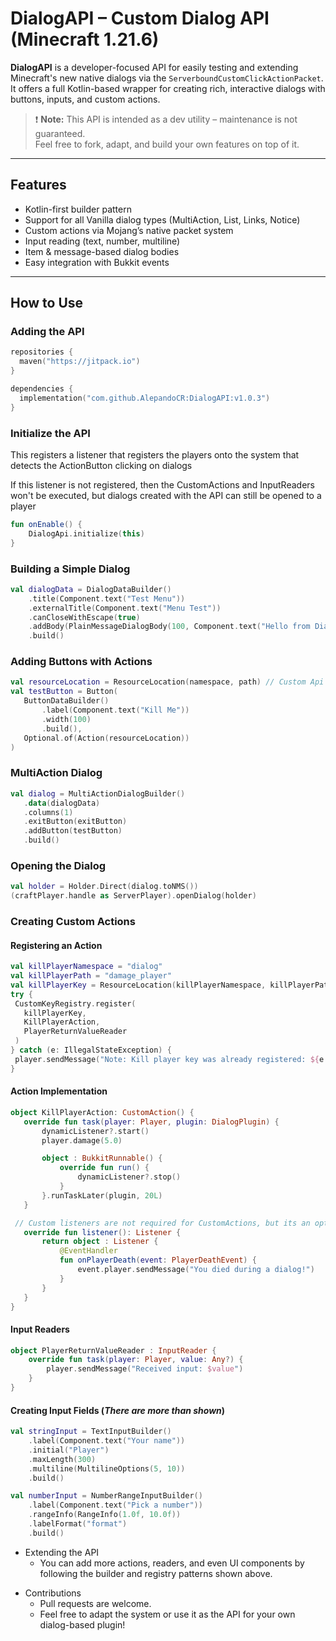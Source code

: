 #  DialogAPI – Custom Dialog API (Minecraft 1.21.6)

**DialogAPI** is a developer-focused API for easily testing and extending Minecraft's new native dialogs via the `ServerboundCustomClickActionPacket`.  
It offers a full Kotlin-based wrapper for creating rich, interactive dialogs with buttons, inputs, and custom actions.

> ❗ **Note:** This API is intended as a dev utility – maintenance is not guaranteed.  
> Feel free to fork, adapt, and build your own features on top of it.

---

## Features

-  Kotlin-first builder pattern
-  Support for all Vanilla dialog types (MultiAction, List, Links, Notice)
-  Custom actions via Mojang’s native packet system
-  Input reading (text, number, multiline)
-  Item & message-based dialog bodies
-  Easy integration with Bukkit events

---

## How to Use

### Adding the API
```kotlin 
repositories {
  maven("https://jitpack.io")
}

dependencies {
  implementation("com.github.AlepandoCR:DialogAPI:v1.0.3")
}
```
### Initialize the API
This registers a listener that registers the players onto the system that detects the ActionButton clicking on dialogs

If this listener is not registered, then the CustomActions and InputReaders won't be executed, but dialogs created with the API can still be opened to a player
```kotlin 
fun onEnable() { 
    DialogApi.initialize(this)
}
```

### Building a Simple Dialog

```kotlin
val dialogData = DialogDataBuilder()
    .title(Component.text("Test Menu"))
    .externalTitle(Component.text("Menu Test"))
    .canCloseWithEscape(true)
    .addBody(PlainMessageDialogBody(100, Component.text("Hello from Dialog!")))
    .build() 
   ```
   
### Adding Buttons with Actions

 ```kotlin
val resourceLocation = ResourceLocation(namespace, path) // Custom Api's resource location
 val testButton = Button(
    ButtonDataBuilder()
        .label(Component.text("Kill Me"))
        .width(100)
        .build(),
    Optional.of(Action(resourceLocation))
) 
```
### MultiAction Dialog
 ```kotlin
val dialog = MultiActionDialogBuilder()
    .data(dialogData)
    .columns(1)
    .exitButton(exitButton)
    .addButton(testButton)
    .build() 
   ```
### Opening the Dialog
 ```kotlin
val holder = Holder.Direct(dialog.toNMS())
(craftPlayer.handle as ServerPlayer).openDialog(holder) 
```

### Creating Custom Actions
#### Registering an Action
 ```kotlin
val killPlayerNamespace = "dialog"
val killPlayerPath = "damage_player"
val killPlayerKey = ResourceLocation(killPlayerNamespace, killPlayerPath)
try {
  CustomKeyRegistry.register(
    killPlayerKey,
    KillPlayerAction,
    PlayerReturnValueReader
  )
} catch (e: IllegalStateException) {
  player.sendMessage("Note: Kill player key was already registered: ${e.message}")
}
```
####  Action Implementation
 ```kotlin
object KillPlayerAction: CustomAction() {
    override fun task(player: Player, plugin: DialogPlugin) {
        dynamicListener?.start()
        player.damage(5.0)

        object : BukkitRunnable() {
            override fun run() {
                dynamicListener?.stop()
            }
        }.runTaskLater(plugin, 20L)
    }

  // Custom listeners are not required for CustomActions, but its an option 
    override fun listener(): Listener {
        return object : Listener {
            @EventHandler
            fun onPlayerDeath(event: PlayerDeathEvent) {
                event.player.sendMessage("You died during a dialog!")
            }
        }
    }
} 
```
####  Input Readers

```kotlin
object PlayerReturnValueReader : InputReader {
    override fun task(player: Player, value: Any?) {
        player.sendMessage("Received input: $value")
    }
}
```
####  Creating Input Fields (_There are more than shown_)
```kotlin
val stringInput = TextInputBuilder()
    .label(Component.text("Your name"))
    .initial("Player")
    .maxLength(300)
    .multiline(MultilineOptions(5, 10))
    .build()

val numberInput = NumberRangeInputBuilder()
    .label(Component.text("Pick a number"))
    .rangeInfo(RangeInfo(1.0f, 10.0f))
    .labelFormat("format")
    .build()
```


* Extending the API
  * You can add more actions, readers, and even UI components by following the builder and registry patterns shown above.

- Contributions
  * Pull requests are welcome. 
  * Feel free to adapt the system or use it as the API for your own dialog-based plugin!
